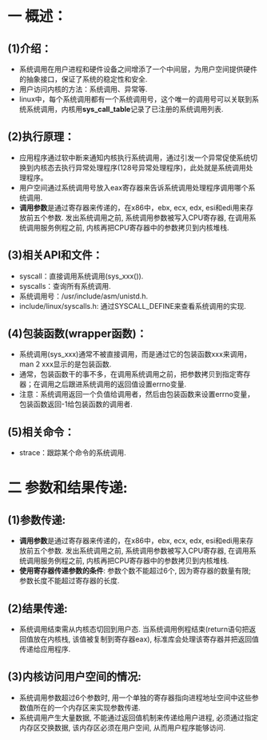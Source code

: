 # 一 概述：
## (1)介绍：
- 系统调用在用户进程和硬件设备之间增添了一个中间层，为用户空间提供硬件的抽象接口，保证了系统的稳定性和安全.
- 用户访问内核的方法：系统调用、异常等.
- linux中，每个系统调用都有一个系统调用号，这个唯一的调用号可以关联到系统系统调用，内核用**sys_call_table**记录了已注册的系统调用列表.

## (2)执行原理：
- 应用程序通过软中断来通知内核执行系统调用，通过引发一个异常促使系统切换到内核态去执行异常处理程序(128号异常处理程序)，此处就是系统调用处理程序。
- 用户空间通过系统调用号放入eax寄存器来告诉系统调用处理程序调用哪个系统调用.
- **调用参数**是通过寄存器来传递的，在x86中，ebx, ecx, edx, esi和edi用来存放前五个参数. 发出系统调用之前, 系统调用参数被写入CPU寄存器, 在调用系统调用服务例程之前, 内核再把CPU寄存器中的参数拷贝到内核堆栈.

## (3)相关API和文件：
- syscall：直接调用系统调用(sys_xxx()).
- syscalls：查询所有系统调用.
- 系统调用号：/usr/include/asm/unistd.h.
- include/linux/syscalls.h: 通过SYSCALL_DEFINE来查看系统调用的实现.

## (4)包装函数(wrapper函数)：
- 系统调用(sys_xxx)通常不被直接调用，而是通过它的包装函数xxx来调用，man 2 xxx显示的是包装函数.
- 通常，包装函数干的事不多，在调用系统调用之前，把参数拷贝到指定寄存器；在调用之后跟进系统调用的返回值设置errno变量.
- 注意：系统调用返回一个负值给调用者，然后由包装函数来设置errno变量，包装函数返回-1给包装函数的调用者.

## (5)相关命令：
- strace：跟踪某个命令的系统调用.

# 二 参数和结果传递:
## (1)参数传递:
- **调用参数**是通过寄存器来传递的，在x86中，ebx, ecx, edx, esi和edi用来存放前五个参数. 发出系统调用之前, 系统调用参数被写入CPU寄存器, 在调用系统调用服务例程之前, 内核再把CPU寄存器中的参数拷贝到内核堆栈.
- **使用寄存器传递参数的条件**: 参数个数不能超过6个, 因为寄存器的数量有限; 参数长度不能超过寄存器的长度.

## (2)结果传递:
- 系统调用结束需从内核态切回到用户态. 当系统调用例程结束(return语句把返回值放在内核栈, 该值被复制到寄存器eax), 标准库会处理该寄存器并把返回值传递给应用程序.

## (3)内核访问用户空间的情况:
- 系统调用参数超过6个参数时, 用一个单独的寄存器指向进程地址空间中这些参数值所在的一个内存区来实现参数传递.
- 系统调用产生大量数据, 不能通过返回值机制来传递给用户进程, 必须通过指定内存区交换数据, 该内存区必须在用户空间, 从而用户程序能够访问.